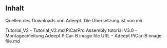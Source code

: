 ## Inhalt 

Quellen des Downloads von Adeept. 
Die Übersetzung ist von mir.


Tutorial_V2 - Tutorial_V2.md
PiCarPro Assembly tutorial V3.0 - Montageanleitung
Adeept PiCar-B image file URL - Adeept PiCar-B image file.md
